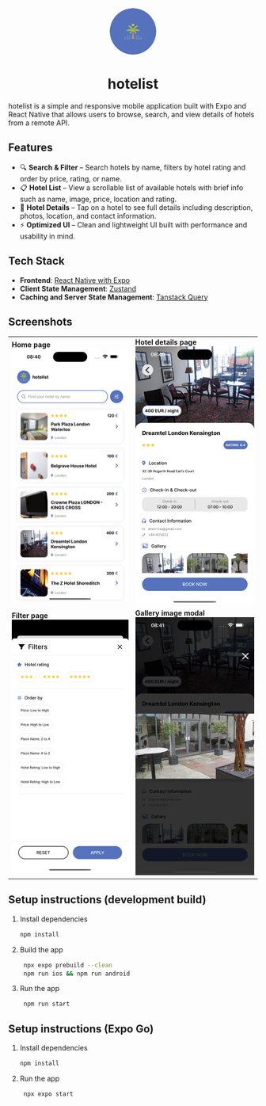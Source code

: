 <div align="center">
        <img src="./src/ui/assets/images/readme_logo.png" width="94" height="94" alt="HolidAI Icon" style="border-radius: 50%;">
    <h1>
            hotelist
    </h1>
</div>

hotelist is a simple and responsive mobile application built with Expo and React Native that allows users to browse, search, and view details of hotels from a remote API.

## Features

- 🔍 **Search & Filter** – Search hotels by name, filters by hotel rating and order by price, rating, or name.
- 📋 **Hotel List** – View a scrollable list of available hotels with brief info such as name, image, price, location and rating.
- 🧭 **Hotel Details** – Tap on a hotel to see full details including description, photos, location, and contact information.
- ⚡️ **Optimized UI** – Clean and lightweight UI built with performance and usability in mind.

## Tech Stack

- **Frontend**: [React Native with Expo](https://github.com/expo/expo)
- **Client State Management**: [Zustand](https://github.com/pmndrs/zustand)
- **Caching and Server State Management**: [Tanstack Query](https://github.com/TanStack/query)

## Screenshots

<table>
   <tr>
      <td><strong>Home page</strong><br><img src="src/ui/assets/screenshots/home_page.png" alt="Home Page"></td>
      <td><strong>Hotel details page</strong><br><img src="src/ui/assets/screenshots/hotel_details_page.png" alt="Trip Detail Page"></td>
   </tr>
   <tr>
      <td><strong>Filter page</strong><br><img src="src/ui/assets/screenshots/filter_page.png" alt="Home Page"></td>
      <td><strong>Gallery image modal</strong><br><img src="src/ui/assets/screenshots/gallery_image_modal.png" alt="Trip Detail Page"></td>
   </tr>
</table>

## Setup instructions (development build)

1. Install dependencies

   ```bash
   npm install
   ```

2. Build the app

   ```bash
    npx expo prebuild --clean
    npm run ios && npm run android
   ```

3. Run the app

   ```bash
    npm run start
   ```

## Setup instructions (Expo Go)

1. Install dependencies

   ```bash
   npm install
   ```

2. Run the app

   ```bash
    npx expo start
   ```
